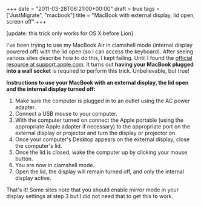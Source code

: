 +++
date = "2011-03-28T06:21:00+00:00"
draft = true
tags = ["JustMigrate", "macbook"]
title = "MacBook with external display, lid open, screen off"
+++
<div class="posterous_bookmarklet_entry">

<div>[update: this trick only works for OS X before Lion]</div>
<p />
<div>I've been trying to use my MacBook Air in clamshell mode (internal display powered off) with the lid open (so I can access the keyboard). After seeing various sites describe how to do this, I kept failing. Until I found the&nbsp;<a href="http://support.apple.com/kb/ht3131">official resource at support.apple.com</a>. It turns out <strong>having your MacBook plugged into a wall socket</strong> is required to perform this trick. Unbelievable, but true!</div>
<div>
<p><strong>Instructions to use your MacBook with an external display, the lid open and the internal display turned off:</strong></p>
<ol>
<li>Make sure the computer is plugged in to an outlet using the AC power adapter.</li>
<li>Connect a USB mouse to your computer.</li>
<li>With the computer turned on connect the Apple portable (using the appropriate Apple adapter if necessary) to the appropriate port on the external display or projector and turn the display or projector on.</li>
<li>Once your computer's Desktop appears on the external display, close the computer's lid.</li>
<li>Once the lid is closed, wake the computer up by clicking your mouse button.</li>
<li>You are now in clamshell mode.</li>
<li>Open the lid, the display will remain turned off, and only the internal display active.</li>
</ol>
<p>That's it!&nbsp;Some sites note that you should enable mirror mode in your display settings at step 3 but I did not need that to get this to work.</p>
</div>
</div>